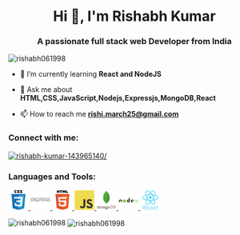 <h1 align="center">Hi 👋, I'm Rishabh Kumar</h1>
<h3 align="center">A passionate full stack web Developer from India</h3>

<p align="left"> <img src="https://komarev.com/ghpvc/?username=rishabh061998&label=Profile%20views&color=0e75b6&style=flat" alt="rishabh061998" /> </p>

- 🌱 I’m currently learning **React and NodeJS**

- 💬 Ask me about **HTML,CSS,JavaScript,Nodejs,Expressjs,MongoDB,React**

- 📫 How to reach me **rishi.march25@gmail.com**

<h3 align="left">Connect with me:</h3>
<p align="left">
<a href="https://linkedin.com/in/rishabh-kumar-143965140/" target="blank"><img align="center" src="https://raw.githubusercontent.com/rahuldkjain/github-profile-readme-generator/master/src/images/icons/Social/linked-in-alt.svg" alt="rishabh-kumar-143965140/" height="30" width="40" /></a>
</p>

<h3 align="left">Languages and Tools:</h3>
<p align="left"> <a href="https://www.w3schools.com/css/" target="_blank" rel="noreferrer"> <img src="https://raw.githubusercontent.com/devicons/devicon/master/icons/css3/css3-original-wordmark.svg" alt="css3" width="40" height="40"/> </a> <a href="https://expressjs.com" target="_blank" rel="noreferrer"> <img src="https://raw.githubusercontent.com/devicons/devicon/master/icons/express/express-original-wordmark.svg" alt="express" width="40" height="40"/> </a> <a href="https://www.w3.org/html/" target="_blank" rel="noreferrer"> <img src="https://raw.githubusercontent.com/devicons/devicon/master/icons/html5/html5-original-wordmark.svg" alt="html5" width="40" height="40"/> </a> <a href="https://developer.mozilla.org/en-US/docs/Web/JavaScript" target="_blank" rel="noreferrer"> <img src="https://raw.githubusercontent.com/devicons/devicon/master/icons/javascript/javascript-original.svg" alt="javascript" width="40" height="40"/> </a> <a href="https://www.mongodb.com/" target="_blank" rel="noreferrer"> <img src="https://raw.githubusercontent.com/devicons/devicon/master/icons/mongodb/mongodb-original-wordmark.svg" alt="mongodb" width="40" height="40"/> </a> <a href="https://nodejs.org" target="_blank" rel="noreferrer"> <img src="https://raw.githubusercontent.com/devicons/devicon/master/icons/nodejs/nodejs-original-wordmark.svg" alt="nodejs" width="40" height="40"/> </a> <a href="https://reactjs.org/" target="_blank" rel="noreferrer"> <img src="https://raw.githubusercontent.com/devicons/devicon/master/icons/react/react-original-wordmark.svg" alt="react" width="40" height="40"/> </a> </p>

<p><img align="left" src="https://github-readme-stats.vercel.app/api/top-langs?username=rishabh061998&show_icons=true&locale=en&layout=compact" alt="rishabh061998" /></p>

<p>&nbsp;<img align="center" src="https://github-readme-stats.vercel.app/api?username=rishabh061998&show_icons=true&locale=en" alt="rishabh061998" /></p>
